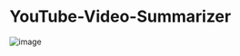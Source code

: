# YouTube-Video-Summarizer

![image](https://github.com/user-attachments/assets/b84a667c-0dc8-4543-b18b-2734152ec4d2)
